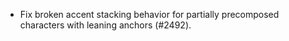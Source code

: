 - Fix broken accent stacking behavior for partially precomposed characters with leaning anchors (#2492).
